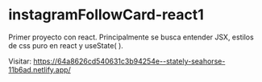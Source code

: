 # instagramFollowCard-react1
Primer proyecto con react. Principalmente se busca entender JSX, estilos de css puro en react y useState( ).

Visitar: https://64a8626cd540631c3b94254e--stately-seahorse-11b6ad.netlify.app/
